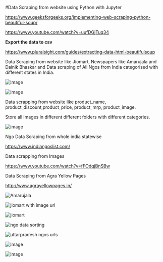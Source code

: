 #Data Scraping from website using Python with Jupyter

https://www.geeksforgeeks.org/implementing-web-scraping-python-beautiful-soup/

https://www.youtube.com/watch?v=uufDGjTuq34

**Export the data to csv**

https://www.pluralsight.com/guides/extracting-data-html-beautifulsoup

Data Scraping from website like Jiomart, Newspapers like Amarujala and Dainik Bhaskar and Data scraping of All Ngos from India categorised with different states in India.

![image](https://user-images.githubusercontent.com/53929423/122325669-a2271f80-cf48-11eb-9d1e-b90ced5e4947.png)

![image](https://user-images.githubusercontent.com/53929423/122325785-d569ae80-cf48-11eb-93e6-4f9730c37105.png)

Data scrapping from website like product_name, product_discount,product_price, product_mrp, product_image. 

Store all images in different different folders with different categories.

![image](https://user-images.githubusercontent.com/53929423/122325633-93d90380-cf48-11eb-99ce-21b1e9484fa7.png)

Ngo Data Scraping from whole india statewise

https://www.indiangoslist.com/

Data scrapping from Images

https://www.youtube.com/watch?v=fFOdqjBnSBw

Data Scraping from Agra Yellow Pages

http://www.agrayellowpages.in/

![Amarujala](https://user-images.githubusercontent.com/53929423/126873519-3f0001d7-750b-4992-b6ef-c1645c803694.jpeg)

![jiomart with image url](https://user-images.githubusercontent.com/53929423/126873507-7ecb279f-3059-496d-b11f-7049d69e229e.jpeg)

![jiomart](https://user-images.githubusercontent.com/53929423/126873527-7e885627-2ad4-45e4-80be-1a7bdd94c869.jpeg)

![ngo data sorting](https://user-images.githubusercontent.com/53929423/126873537-74b2108b-b923-48b9-87f5-bc3c28f43559.jpeg)

![uttarpradesh ngos urls](https://user-images.githubusercontent.com/53929423/126873543-3c60c621-f632-46a4-a113-5580e6438d30.jpeg)

![image](https://user-images.githubusercontent.com/53929423/126873620-b922f30c-cfa8-4e29-a054-ec353f734dee.png)

![image](https://user-images.githubusercontent.com/53929423/126873597-7356e1a9-026f-4a60-b3c9-de44e97544d0.png)
